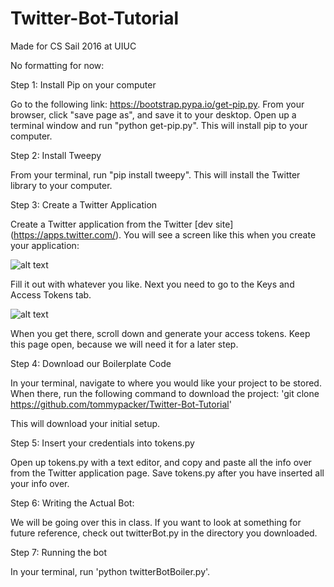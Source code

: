 # Twitter-Bot-Tutorial
Made for CS Sail 2016 at UIUC

No formatting for now:


Step 1: Install Pip on your computer

Go to the following link: https://bootstrap.pypa.io/get-pip.py.
From your browser, click "save page as", and save it to your desktop.
Open up a terminal window and run "python get-pip.py". This will install pip to your computer.


Step 2: Install Tweepy 

From your terminal, run "pip install tweepy". This will install the Twitter library to your computer.


Step 3: Create a Twitter Application

Create a Twitter application from the Twitter [dev site] (https://apps.twitter.com/).
You will see a screen like this when you create your application:

![alt text](http://imgur.com/Jet2dbE "Preview")

Fill it out with whatever you like. Next you need to go to the Keys and Access Tokens tab. 

![alt text](http://imgur.com/VjLJgLB "Preview")

When you get there, scroll down and generate your access tokens. 
Keep this page open, because we will need it for a later step.


Step 4: Download our Boilerplate Code

In your terminal, navigate to where you would like your project to be stored.
When there, run the following command to download the project:
'git clone https://github.com/tommypacker/Twitter-Bot-Tutorial'

This will download your initial setup.


Step 5: Insert your credentials into tokens.py

Open up tokens.py with a text editor, and copy and paste all the info over from the Twitter application page.
Save tokens.py after you have inserted all your info over.


Step 6: Writing the Actual Bot:

We will be going over this in class. If you want to look at something for future reference, check out twitterBot.py in the directory you downloaded.


Step 7: Running the bot

In your terminal, run 'python twitterBotBoiler.py'.



